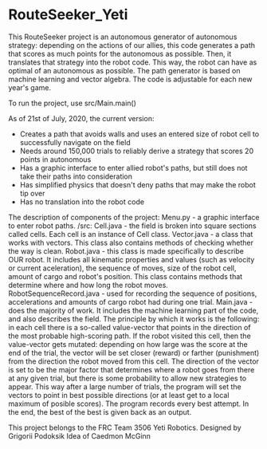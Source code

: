 # RouteSeeker_Yeti

This RouteSeeker project is an autonomous generator of autonomous strategy: depending on the actions of our allies, this code 
generates a path that scores as much points for the autonomous as possible. Then, it translates that strategy into the robot code. 
This way, the robot can have as optimal of an autonomous as possible. The path generator is based on machine learning and vector algebra.
The code is adjustable for each new year's game.

To run the project, use src/Main.main()

As of 21st of July, 2020, the current version:
 - Creates a path that avoids walls and uses an entered size of robot cell to successfully navigate on the field
 - Needs around 150,000 trials to reliably derive a strategy that scores 20 points in autonomous
 - Has a graphic interface to enter allied robot's paths, but still does not take their paths into consideration
 - Has simplified physics that doesn't deny paths that may make the robot tip over
 - Has no translation into the robot code

The description of components of the project:
   Menu.py - a graphic interface to enter robot paths.
   /src:
      Cell.java - the field is broken into square sections called cells. Each cell is an instance of Cell class.
      Vector.java - a class that works with vectors. This class also contains methods of checking whether the way is clean.
      Robot.java - this class is made specifically to describe OUR robot. It includes all kinematic properties and values (such as velocity or current aceleration), the 
sequence of moves, size of the robot cell, amount of cargo and robot's position. This class contains methods that determine where and how long the robot moves.
      RobotSequenceRecord.java - used for recording the sequence of positions, accelerations and amounts of cargo robot had during one trial.
      Main.java - does the majority of work. It includes the machine learning part of the code, and also describes the field. The principle by which 
it works is the following:
in each cell there is a so-called value-vector that points in the direction of the most probable high-scoring path. If the robot visited this cell, then the value-vector 
gets mutated: depending on how large was the score at the end of the trial, the vector will be set closer (reward) or farther (punishment) from 
the direction the robot moved from this cell. The direction of the vector is set to be the major factor that determines where a robot goes from there
at any given trial, but there is some probability to allow new strategies to appear. This way after a large number of trials, the program will set the vectors to
point in best possible directions (or at least get to a local maximum of posible scores). The program records every best attempt. In the end, the best of the best 
is given back as an output.




      
This project belongs to the FRC Team 3506 Yeti Robotics.
Designed by Grigorii Podoksik
Idea of Caedmon McGinn








